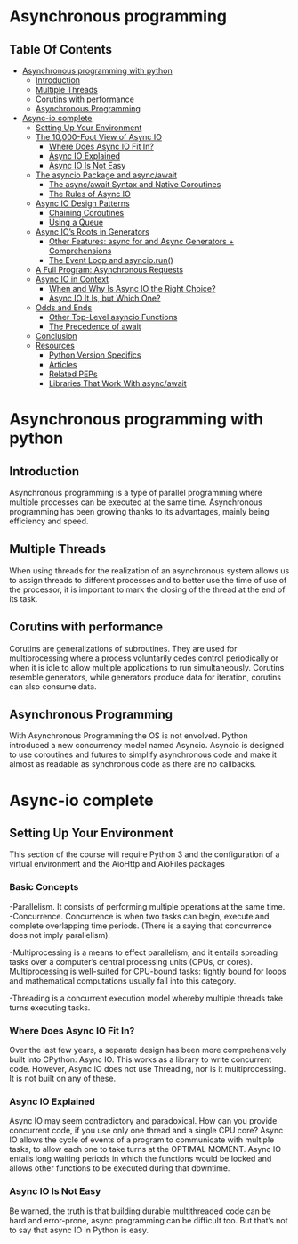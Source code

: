# Asynchronous programming

## Table Of Contents
- [Asynchronous programming with python](#asynchronous-programming-with-python)
  - [Introduction](#Introduction)
  - [Multiple Threads](#Multiple-Threads)
  - [Corutins with performance](#Corutins-with-performance)
  - [Asynchronous Programming](#Asynchronous-Programming)
- [Async-io complete](#Async-io-complete)
  - [ Setting Up Your Environment](#Setting-Up-Your-Environment)
  - [The 10,000-Foot View of Async IO](#The-10,000-Foot-View-of-Async-IO)
    - [Where Does Async IO Fit In?](#Where-Does-Async-IO-Fit-In?)
    - [Async IO Explained](#Async-IO-Explained)
    - [Async IO Is Not Easy](#Async-IO-Is-Not-Easy)
  - [The asyncio Package and async/await](#The-asyncio-Package-and-async/await)
    - [The async/await Syntax and Native Coroutines](#The-async/await-Syntax-and-Native-Coroutines)
    - [The Rules of Async IO](#The-Rules-of-Async-IO)
  - [Async IO Design Patterns](#Async-IO-Design-Patterns)
    - [Chaining Coroutines](#Chaining-Coroutines)
    - [Using a Queue](#Using-a-Queue)
  - [Async IO’s Roots in Generators](#Async-IO’s-Roots-in-Generators)
    - [Other Features: async for and Async Generators + Comprehensions](#Other-Features-async-for-and-Async-Generators-+-Comprehensions)
    - [The Event Loop and asyncio.run()](#The-Event-Loop-and-asyncio.run())
  - [A Full Program: Asynchronous Requests](#A-Full-Program-Asynchronous-Requests)
  - [Async IO in Context](#Async-IO-in-Context)
    - [When and Why Is Async IO the Right Choice?](#When-and-Why-Is-Async-IO-the-Right-Choice?)
    - [Async IO It Is, but Which One?](#Async-IO-It-Is,-but-Which-One?)
  - [Odds and Ends](#Odds-and-Ends)
    - [Other Top-Level asyncio Functions](#Other-Top-Level-asyncio-Functions)
    - [The Precedence of await](#The-Precedence-of-await)
  - [Conclusion](#Conclusion)
  - [Resources](#Resources)
    - [Python Version Specifics](#Python-Version-Specifics)
    - [Articles](#Articles)
    - [Related PEPs](#Related-PEPs)
    - [Libraries That Work With async/await](#Libraries-That-Work-With-async/await)


# Asynchronous programming with python
## Introduction
Asynchronous programming is a type of parallel programming where multiple processes can be executed at the same time. Asynchronous programming has been growing thanks to its advantages, mainly being efficiency and speed.

## Multiple Threads
When using threads for the realization of an asynchronous system allows us to assign threads to different processes and to better use the time of use of the processor, it is important to mark the closing of the thread at the end of its task.

## Corutins with performance
Corutins are generalizations of subroutines. They are used for multiprocessing where a process voluntarily cedes control periodically or when it is idle to allow multiple applications to run simultaneously.
Corutins resemble generators, while generators produce data for iteration, corutins can also consume data.

## Asynchronous Programming
With Asynchronous Programming the OS is not envolved. Python introduced a new concurrency model named Asyncio. Asyncio is designed to use coroutines and futures to simplify asynchronous code and make it almost as readable as synchronous code as there are no callbacks.

# Async-io complete
## Setting Up Your Environment
This section of the course will require Python 3 and the configuration of a virtual environment and the AioHttp and AioFiles packages
### Basic Concepts

-Parallelism. It consists of performing multiple operations at the same time.
-Concurrence. Concurrence is when two tasks can begin, execute and complete overlapping time periods. (There is a saying that concurrence does not imply parallelism).

-Multiprocessing is a means to effect parallelism, and it entails spreading tasks over a computer’s central processing units (CPUs, or cores). Multiprocessing is well-suited for CPU-bound tasks: tightly bound for loops and mathematical computations usually fall into this category.

-Threading is a concurrent execution model whereby multiple threads take turns executing tasks.

### Where Does Async IO Fit In?
Over the last few years, a separate design has been more comprehensively built into CPython: Async IO. This works as a library to write concurrent code. However, Async IO does not use Threading, nor is it multiprocessing. It is not built on any of these.

### Async IO Explained
Async IO may seem contradictory and paradoxical. How can you provide concurrent code, if you use only one thread and a single CPU core?
Async IO allows the cycle of events of a program to communicate with multiple tasks, to allow each one to take turns at the OPTIMAL MOMENT.
Async IO entails long waiting periods in which the functions would be locked and allows other functions to be executed during that downtime.

### Async IO Is Not Easy
Be warned, the truth is that building durable multithreaded code can be hard and error-prone, async programming can be difficult too. But that’s not to say that async IO in Python is easy.